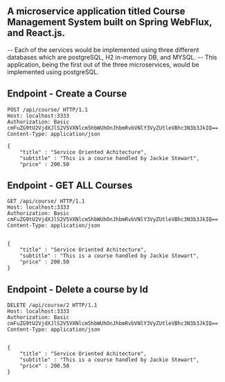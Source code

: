 ## A microservice application titled Course Management System  built on Spring WebFlux, and React.js. 
-- Each of the services would be implemented using three different databases which are postgreSQL, H2 in-memory DB, and MYSQL. 
-- This application, being the first out of the three microservices, would be implemented using postgreSQL.



## Endpoint - Create a Course
```
POST /api/course/ HTTP/1.1
Host: localhost:3333
Authorization: Basic cmFuZG9tU2VjdXJlS2V5VXNlcm5hbWUhOnJhbmRvbVNlY3VyZUtleVBhc3N3b3JkIQ==
Content-Type: application/json

{
    "title" : "Service Oriented Achitecture",
    "subtitle" : "This is a course handled by Jackie Stewart",
    "price" : 200.50
```

## Endpoint - GET ALL Courses

```
GET /api/course/ HTTP/1.1
Host: localhost:3333
Authorization: Basic cmFuZG9tU2VjdXJlS2V5VXNlcm5hbWUhOnJhbmRvbVNlY3VyZUtleVBhc3N3b3JkIQ==
Content-Type: application/json


{
    "title" : "Service Oriented Achitecture",
    "subtitle" : "This is a course handled by Jackie Stewart",
    "price" : 200.50
}
```

## Endpoint - Delete a course by Id
```
DELETE /api/course/2 HTTP/1.1
Host: localhost:3333
Authorization: Basic cmFuZG9tU2VjdXJlS2V5VXNlcm5hbWUhOnJhbmRvbVNlY3VyZUtleVBhc3N3b3JkIQ==
Content-Type: application/json


{
    "title" : "Service Oriented Achitecture",
    "subtitle" : "This is a course handled by Jackie Stewart",
    "price" : 200.50
}
```

